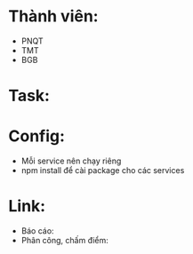 # Thành viên: 
  - PNQT
  - TMT 
  - BGB
    
# Task:

# Config:
  - Mỗi service nên chạy riêng
  - npm install để cài package cho các services

# Link:
 - Báo cáo:
 - Phân công, chấm điểm:
